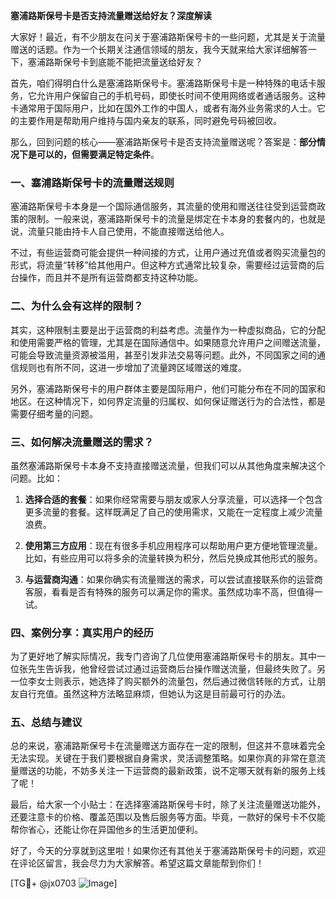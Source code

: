 **塞浦路斯保号卡是否支持流量赠送给好友？深度解读**

大家好！最近，有不少朋友在问关于塞浦路斯保号卡的一些问题，尤其是关于流量赠送的话题。作为一个长期关注通信领域的朋友，我今天就来给大家详细解答一下，塞浦路斯保号卡到底能不能把流量送给好友？

首先，咱们得明白什么是塞浦路斯保号卡。塞浦路斯保号卡是一种特殊的电话卡服务，它允许用户保留自己的手机号码，即使长时间不使用网络或者通话服务。这种卡通常用于国际用户，比如在国外工作的中国人，或者有海外业务需求的人士。它的主要作用是帮助用户维持与国内亲友的联系，同时避免号码被回收。

那么，回到问题的核心——塞浦路斯保号卡是否支持流量赠送呢？答案是：**部分情况下是可以的，但需要满足特定条件**。

### 一、塞浦路斯保号卡的流量赠送规则

塞浦路斯保号卡本身是一个国际通信服务，其流量的使用和赠送往往受到运营商政策的限制。一般来说，塞浦路斯保号卡的流量是绑定在卡本身的套餐内的，也就是说，流量只能由持卡人自己使用，不能直接赠送给他人。

不过，有些运营商可能会提供一种间接的方式，让用户通过充值或者购买流量包的形式，将流量“转移”给其他用户。但这种方式通常比较复杂，需要经过运营商的后台操作，而且并不是所有运营商都支持这种功能。

### 二、为什么会有这样的限制？

其实，这种限制主要是出于运营商的利益考虑。流量作为一种虚拟商品，它的分配和使用需要严格的管理，尤其是在国际通信中。如果随意允许用户之间赠送流量，可能会导致流量资源被滥用，甚至引发非法交易等问题。此外，不同国家之间的通信规则也有所不同，这进一步增加了流量跨区域赠送的难度。

另外，塞浦路斯保号卡的用户群体主要是国际用户，他们可能分布在不同的国家和地区。在这种情况下，如何界定流量的归属权、如何保证赠送行为的合法性，都是需要仔细考量的问题。

### 三、如何解决流量赠送的需求？

虽然塞浦路斯保号卡本身不支持直接赠送流量，但我们可以从其他角度来解决这个问题。比如：

1. **选择合适的套餐**：如果你经常需要与朋友或家人分享流量，可以选择一个包含更多流量的套餐。这样既满足了自己的使用需求，又能在一定程度上减少流量浪费。
   
2. **使用第三方应用**：现在有很多手机应用程序可以帮助用户更方便地管理流量。比如，有些应用可以将多余的流量转换为积分，然后兑换成其他形式的服务。

3. **与运营商沟通**：如果你确实有流量赠送的需求，可以尝试直接联系你的运营商客服，看看是否有特殊的服务可以满足你的需求。虽然成功率不高，但值得一试。

### 四、案例分享：真实用户的经历

为了更好地了解实际情况，我专门咨询了几位使用塞浦路斯保号卡的朋友。其中一位张先生告诉我，他曾经尝试过通过运营商后台操作赠送流量，但最终失败了。另一位李女士则表示，她选择了购买额外的流量包，然后通过微信转账的方式，让朋友自行充值。虽然这种方法略显麻烦，但她认为这是目前最可行的办法。

### 五、总结与建议

总的来说，塞浦路斯保号卡在流量赠送方面存在一定的限制，但这并不意味着完全无法实现。关键在于我们要根据自身需求，灵活调整策略。如果你真的非常在意流量赠送的功能，不妨多关注一下运营商的最新政策，说不定哪天就有新的服务上线了呢！

最后，给大家一个小贴士：在选择塞浦路斯保号卡时，除了关注流量赠送功能外，还要注意卡的价格、覆盖范围以及售后服务等方面。毕竟，一款好的保号卡不仅能帮你省心，还能让你在异国他乡的生活更加便利。

好了，今天的分享就到这里啦！如果你还有其他关于塞浦路斯保号卡的问题，欢迎在评论区留言，我会尽力为大家解答。希望这篇文章能帮到你们！

[TG💪+ @jx0703 ![Image](https://github.com/user-attachments/assets/dbca1d08-cadb-493c-b0ec-ad6f7a83f270)]